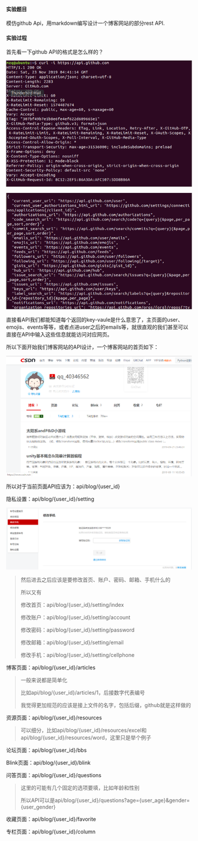 #### 实验题目

模仿github Api，用markdown编写设计一个博客网站的部分rest API.

#### 实验过程

首先看一下github API的格式是怎么样的？

![](img/1.PNG)

![](img/2.PNG)

直接看API我们都能知道每个返回的key-vaule是什么意思了，主页面的user、emojis、events等等，或者点进user之后的emails等，就很直观的我们甚至可以直接在API中输入这些信息就能访问对应网页。

所以下面开始我们博客网站的API设计，一个博客网站的首页如下：

![](img/3.PNG)

所以对于当前页面API应该为：api/blog/{user_id}

隐私设置：api/blog/{user_id}/setting

![](img/8.PNG)

> 然后进去之后应该是要修改首页、账户、密码、邮箱、手机什么的
>
> 所以又有 
>
> 修改首页：api/blog/{user_id}/setting/index
>
> 修改账户：api/blog/{user_id}/setting/account
>
> 修改密码：api/blog/{user_id}/setting/password
>
> 修改邮箱：api/blog/{user_id}/setting/email
>
> 修改手机：api/blog/{user_id}/setting/cellphone

博客页面：api/blog/{user_id}/articles

> 一般来说都是简单化
>
> 比如api/blog/{user_id}/articles/1，后接数字代表编号
>
> 我觉得更加规范的应该是接上文件的名字，包括后缀，github就是这样做的

资源页面：api/blog/{user_id}/resources

> 可以细分，比如api/blog/{user_id}/resources/excel和api/blog/{user_id}/resources/word，这里只是举个例子

论坛页面：api/blog/{user_id}/bbs

Blink页面：api/blog/{user_id}/blink

问答页面：api/blog/{user_id}/questions

> 这里的可能有几个固定的选项要填，比如年龄和性别
>
> 所以API可以是api/blog/{user_id}/questions?age={user_age}&gender={user_gender}

收藏页面：api/blog/{user_id}/favorite

专栏页面：api/blog/{user_id}/column